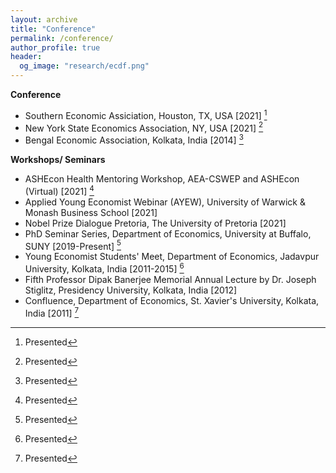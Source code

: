 ```yaml
---
layout: archive
title: "Conference"
permalink: /conference/
author_profile: true
header:
  og_image: "research/ecdf.png"
---
```


**Conference**
- Southern Economic Assiciation, Houston, TX, USA [2021] [^*]
- New York State Economics Association, NY, USA [2021] [^*]
- Bengal Economic Association, Kolkata, India [2014] [^*]

**Workshops/ Seminars**
- ASHEcon Health Mentoring Workshop, AEA-CSWEP and ASHEcon (Virtual) [2021] [^*]
- Applied Young Economist Webinar (AYEW), University of Warwick & Monash Business School [2021]
- Nobel Prize Dialogue Pretoria, The University of Pretoria [2021]
- PhD Seminar Series, Department of Economics, University at Buffalo, SUNY [2019-Present] [^*]
- Young Economist Students' Meet, Department of Economics, Jadavpur University, Kolkata, India [2011-2015] [^*]
- Fifth Professor Dipak Banerjee Memorial Annual Lecture by Dr. Joseph Stiglitz, Presidency University, Kolkata, India [2012]
- Confluence, Department of Economics, St. Xavier's University, Kolkata, India [2011] [^*]


[^*]: Presented 


